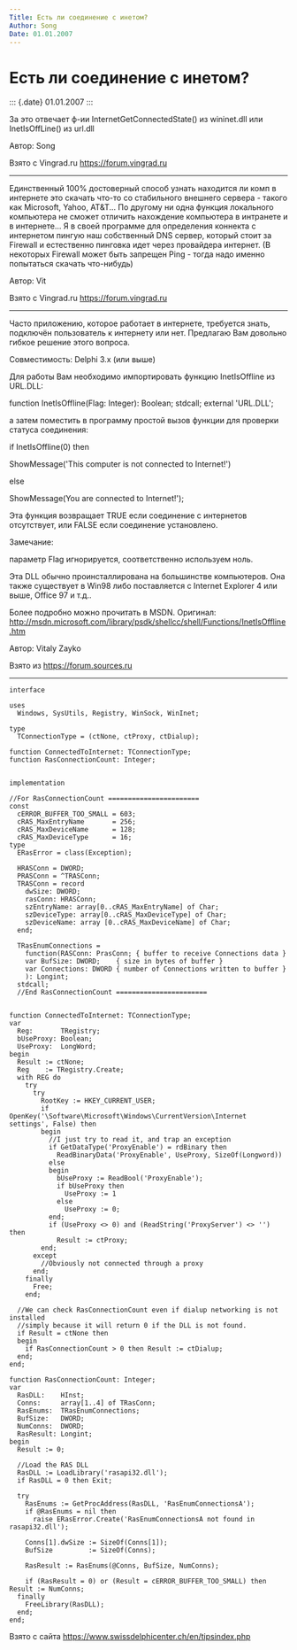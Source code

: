```yaml
---
Title: Есть ли соединение с инетом?
Author: Song
Date: 01.01.2007
---
```



Есть ли соединение с инетом?
============================

::: {.date}
01.01.2007
:::

За это отвечает ф-ии InternetGetConnectedState() из wininet.dll или
InetIsOffLine() из url.dll

Автор: Song

Взято с Vingrad.ru <https://forum.vingrad.ru>

------------------------------------------------------------------------

Единственный 100% достоверный способ узнать находится ли комп в
интернете это скачать что-то со стабильного внешнего сервера - такого
как Microsoft, Yahoo, AT&T... По другому ни одна функция локального
компьютера не сможет отличить нахождение компьютера в интранете и в
интернете... Я в своей программе для определения коннекта с интернетом
пингую наш собственный DNS сервер, который стоит за Firewall и
естественно пинговка идет через провайдера интернет. (В некоторых
Firewall может быть запрещен Ping - тогда надо именно попытаться скачать
что-нибудь)

Автор: Vit

Взято с Vingrad.ru <https://forum.vingrad.ru>

------------------------------------------------------------------------

Часто приложению, которое работает в интернете, требуется знать,
подключён пользователь к интернету или нет. Предлагаю Вам довольно
гибкое решение этого вопроса.

Совместимость: Delphi 3.x (или выше)

Для работы Вам необходимо импортировать функцию InetIsOffline из
URL.DLL:

function InetIsOffline(Flag: Integer): Boolean; stdcall; external
\'URL.DLL\';

а затем поместить в программу простой вызов функции для проверки статуса
соединения:

if InetIsOffline(0) then

  ShowMessage(\'This computer is not connected to Internet!\')

else

  ShowMessage(You are connected to Internet!\');

Эта функция возвращает TRUE если соединение с интернетов отсутствует,
или FALSE если соединение установлено.

Замечание:

параметр Flag игнорируется, соответственно используем ноль.

Эта DLL обычно проинсталлирована на большинстве компьютеров. Она также
существует в Win98 либо поставляется с Internet Explorer 4 или выше,
Office 97 и т.д..

Более подробно можно прочитать в MSDN. Оригинал:
http://msdn.microsoft.com/library/psdk/shellcc/shell/Functions/InetIsOffline.htm

Автор: Vitaly Zayko

Взято из <https://forum.sources.ru>

------------------------------------------------------------------------

    interface 
     
    uses 
      Windows, SysUtils, Registry, WinSock, WinInet; 
     
    type 
      TConnectionType = (ctNone, ctProxy, ctDialup); 
     
    function ConnectedToInternet: TConnectionType; 
    function RasConnectionCount: Integer; 
     
     
    implementation 
     
    //For RasConnectionCount ======================= 
    const 
      cERROR_BUFFER_TOO_SMALL = 603; 
      cRAS_MaxEntryName       = 256; 
      cRAS_MaxDeviceName      = 128; 
      cRAS_MaxDeviceType      = 16; 
    type 
      ERasError = class(Exception); 
     
      HRASConn = DWORD; 
      PRASConn = ^TRASConn; 
      TRASConn = record 
        dwSize: DWORD; 
        rasConn: HRASConn; 
        szEntryName: array[0..cRAS_MaxEntryName] of Char; 
        szDeviceType: array[0..cRAS_MaxDeviceType] of Char; 
        szDeviceName: array [0..cRAS_MaxDeviceName] of Char; 
      end; 
     
      TRasEnumConnections = 
        function(RASConn: PrasConn; { buffer to receive Connections data } 
        var BufSize: DWORD;    { size in bytes of buffer } 
        var Connections: DWORD { number of Connections written to buffer } 
        ): Longint;  
      stdcall; 
      //End RasConnectionCount ======================= 
     
     
    function ConnectedToInternet: TConnectionType; 
    var 
      Reg:       TRegistry; 
      bUseProxy: Boolean; 
      UseProxy:  LongWord; 
    begin 
      Result := ctNone; 
      Reg    := TRegistry.Create; 
      with REG do 
        try 
          try 
            RootKey := HKEY_CURRENT_USER; 
            if OpenKey('\Software\Microsoft\Windows\CurrentVersion\Internet settings', False) then  
            begin 
              //I just try to read it, and trap an exception 
              if GetDataType('ProxyEnable') = rdBinary then 
                ReadBinaryData('ProxyEnable', UseProxy, SizeOf(Longword)) 
              else  
              begin 
                bUseProxy := ReadBool('ProxyEnable'); 
                if bUseProxy then 
                  UseProxy := 1 
                else 
                  UseProxy := 0; 
              end; 
              if (UseProxy <> 0) and (ReadString('ProxyServer') <> '') then 
                Result := ctProxy; 
            end; 
          except 
            //Obviously not connected through a proxy 
          end; 
        finally 
          Free; 
        end; 
     
      //We can check RasConnectionCount even if dialup networking is not installed 
      //simply because it will return 0 if the DLL is not found. 
      if Result = ctNone then  
      begin 
        if RasConnectionCount > 0 then Result := ctDialup; 
      end; 
    end; 
     
    function RasConnectionCount: Integer; 
    var 
      RasDLL:    HInst; 
      Conns:     array[1..4] of TRasConn; 
      RasEnums:  TRasEnumConnections; 
      BufSize:   DWORD; 
      NumConns:  DWORD; 
      RasResult: Longint; 
    begin 
      Result := 0; 
     
      //Load the RAS DLL 
      RasDLL := LoadLibrary('rasapi32.dll'); 
      if RasDLL = 0 then Exit; 
     
      try 
        RasEnums := GetProcAddress(RasDLL, 'RasEnumConnectionsA'); 
        if @RasEnums = nil then 
          raise ERasError.Create('RasEnumConnectionsA not found in rasapi32.dll'); 
     
        Conns[1].dwSize := SizeOf(Conns[1]); 
        BufSize         := SizeOf(Conns); 
     
        RasResult := RasEnums(@Conns, BufSize, NumConns); 
     
        if (RasResult = 0) or (Result = cERROR_BUFFER_TOO_SMALL) then Result := NumConns; 
      finally 
        FreeLibrary(RasDLL); 
      end; 
    end;

Взято с сайта <https://www.swissdelphicenter.ch/en/tipsindex.php>
